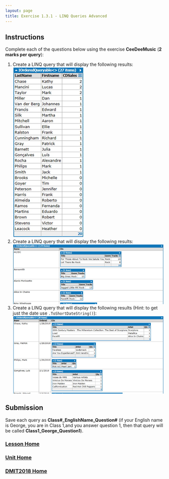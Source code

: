 ```yaml
---
layout: page
title: Exercise 1.3.1 - LINQ Queries Advanced
---
```


## Instructions
Complete each of the questions below using the exercise **CeeDeeMusic** (**2 marks per query**):
1. Create a LINQ query that will display the following results:<br>
![1_3_1-01](files/1_3_1-01.jpg)
2.	Create a LINQ query that will display the following results:<br>
![1_3_1-02](files/1_3_1-02.jpg)
3. Create a LINQ query that will display the following results (Hint: to get just the date use `.ToShortDateString()`):<br>
![1_3_1-03](files/1_3_1-03.jpg)

## Submission
Save each query as **Class#_EnglishName_Question#** (if your English name is George, you are in Class 1,and you answer question 1, then that query will be called **Class1_George_Question1**).

### [Lesson Home](1_3_0.md)
### [Unit Home](linq.md)
### [DMIT2018 Home](../)